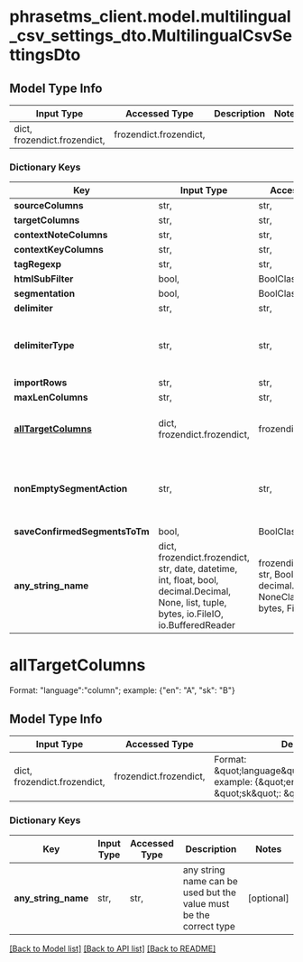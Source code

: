 # phrasetms_client.model.multilingual_csv_settings_dto.MultilingualCsvSettingsDto

## Model Type Info

| Input Type                   | Accessed Type          | Description | Notes |
| ---------------------------- | ---------------------- | ----------- | ----- |
| dict, frozendict.frozendict, | frozendict.frozendict, |             |

### Dictionary Keys

| Key                                       | Input Type                                                                                                                                  | Accessed Type                                                                           | Description                                                                                                                          | Notes                                                                   |
| ----------------------------------------- | ------------------------------------------------------------------------------------------------------------------------------------------- | --------------------------------------------------------------------------------------- | ------------------------------------------------------------------------------------------------------------------------------------ | ----------------------------------------------------------------------- |
| **sourceColumns**                         | str,                                                                                                                                        | str,                                                                                    |                                                                                                                                      | [optional]                                                              |
| **targetColumns**                         | str,                                                                                                                                        | str,                                                                                    |                                                                                                                                      | [optional]                                                              |
| **contextNoteColumns**                    | str,                                                                                                                                        | str,                                                                                    |                                                                                                                                      | [optional]                                                              |
| **contextKeyColumns**                     | str,                                                                                                                                        | str,                                                                                    |                                                                                                                                      | [optional]                                                              |
| **tagRegexp**                             | str,                                                                                                                                        | str,                                                                                    |                                                                                                                                      | [optional]                                                              |
| **htmlSubFilter**                         | bool,                                                                                                                                       | BoolClass,                                                                              | Default: false                                                                                                                       | [optional]                                                              |
| **segmentation**                          | bool,                                                                                                                                       | BoolClass,                                                                              | Default: true                                                                                                                        | [optional]                                                              |
| **delimiter**                             | str,                                                                                                                                        | str,                                                                                    | Default: ,                                                                                                                           | [optional]                                                              |
| **delimiterType**                         | str,                                                                                                                                        | str,                                                                                    | Default: COMMA                                                                                                                       | [optional] must be one of ["TAB", "COMMA", "SEMICOLON", "OTHER", ]      |
| **importRows**                            | str,                                                                                                                                        | str,                                                                                    |                                                                                                                                      | [optional]                                                              |
| **maxLenColumns**                         | str,                                                                                                                                        | str,                                                                                    |                                                                                                                                      | [optional]                                                              |
| **[allTargetColumns](#allTargetColumns)** | dict, frozendict.frozendict,                                                                                                                | frozendict.frozendict,                                                                  | Format: \&quot;language\&quot;:\&quot;column\&quot;; example: {\&quot;en\&quot;: \&quot;A\&quot;, \&quot;sk\&quot;: \&quot;B\&quot;} | [optional]                                                              |
| **nonEmptySegmentAction**                 | str,                                                                                                                                        | str,                                                                                    |                                                                                                                                      | [optional] must be one of ["NONE", "CONFIRM", "LOCK", "CONFIRM_LOCK", ] |
| **saveConfirmedSegmentsToTm**             | bool,                                                                                                                                       | BoolClass,                                                                              |                                                                                                                                      | [optional]                                                              |
| **any_string_name**                       | dict, frozendict.frozendict, str, date, datetime, int, float, bool, decimal.Decimal, None, list, tuple, bytes, io.FileIO, io.BufferedReader | frozendict.frozendict, str, BoolClass, decimal.Decimal, NoneClass, tuple, bytes, FileIO | any string name can be used but the value must be the correct type                                                                   | [optional]                                                              |

# allTargetColumns

Format: \"language\":\"column\"; example: {\"en\": \"A\", \"sk\": \"B\"}

## Model Type Info

| Input Type                   | Accessed Type          | Description                                                                                                                          | Notes |
| ---------------------------- | ---------------------- | ------------------------------------------------------------------------------------------------------------------------------------ | ----- |
| dict, frozendict.frozendict, | frozendict.frozendict, | Format: \&quot;language\&quot;:\&quot;column\&quot;; example: {\&quot;en\&quot;: \&quot;A\&quot;, \&quot;sk\&quot;: \&quot;B\&quot;} |

### Dictionary Keys

| Key                 | Input Type | Accessed Type | Description                                                        | Notes      |
| ------------------- | ---------- | ------------- | ------------------------------------------------------------------ | ---------- |
| **any_string_name** | str,       | str,          | any string name can be used but the value must be the correct type | [optional] |

[[Back to Model list]](../../README.md#documentation-for-models) [[Back to API list]](../../README.md#documentation-for-api-endpoints) [[Back to README]](../../README.md)
